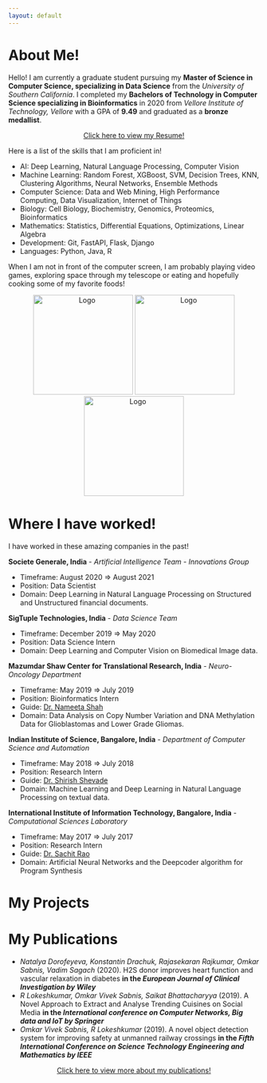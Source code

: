 ```yaml
---
layout: default
---
```

# About Me!

Hello! I am currently a graduate student pursuing my **Master of Science in Computer Science, specializing in Data Science** from the _University of Southern California_. I completed my **Bachelors of Technology in Computer Science specializing in Bioinformatics** in 2020 from _Vellore Institute of Technology, Vellore_  with a GPA of **9.49** and graduated as a **bronze medallist**.

<div align="center">
  <a href="https://github.com/osabnis" class="btn btn-email"><span class="fa fa-envelope"></span>Click here to view my Resume!</a>
</div>

Here is a list of the skills that I am proficient in!
* AI: Deep Learning, Natural Language Processing, Computer Vision
* Machine Learning: Random Forest, XGBoost, SVM, Decision Trees, KNN, Clustering Algorithms, Neural Networks, Ensemble Methods
* Computer Science: Data and Web Mining, High Performance Computing, Data Visualization, Internet of Things
* Biology: Cell Biology, Biochemistry, Genomics, Proteomics, Bioinformatics
* Mathematics: Statistics, Differential Equations, Optimizations, Linear Algebra
* Development: Git, FastAPI, Flask, Django
* Languages: Python, Java, R

When I am not in front of the computer screen, I am probably playing video games, exploring space through my telescope or eating and hopefully cooking some of my favorite foods!

<div align="center">
  <div style="display: inline-block">
    <img alt="Logo" src="https://drive.google.com/uc?export=view&id=14ScUMttHGhpcSapDDjsaQv5CgrKml3Co" width="200" />
  </div>

  <div style="display: inline-block">
    <img alt="Logo" src="https://drive.google.com/uc?export=view&id=1frHLonPcPXlmXMu6ANHQGFk05KM8_3WV" width="200" />
  </div>

  <div style="display: inline-block">
    <img alt="Logo" src="https://drive.google.com/uc?export=view&id=14Q_PERV0Yx0I9FvwquWiWFZ0d7cJ5QLP" width="200" />
  </div>
</div>



# Where I have worked!

I have worked in these amazing companies in the past!

**Societe Generale, India** - _Artificial Intelligence Team - Innovations Group_
* Timeframe: August 2020 => August 2021
* Position: Data Scientist
* Domain: Deep Learning in Natural Language Processing on Structured and Unstructured financial documents.

  
**SigTuple Technologies, India** - _Data Science Team_
* Timeframe: December 2019 => May 2020
* Position: Data Science Intern
* Domain: Deep Learning and Computer Vision on Biomedical Image data.


**Mazumdar Shaw Center for Translational Research, India** - _Neuro-Oncology Department_
* Timeframe: May 2019 => July 2019
* Position: Bioinformatics Intern
* Guide: <a href="https://www.msctr.org/2016/09/16/dr-nameeta-shah/" target="_blank">Dr. Nameeta Shah</a>
* Domain: Data Analysis on Copy Number Variation and DNA Methylation Data for Glioblastomas and Lower Grade Gliomas.

  
**Indian Institute of Science, Bangalore, India** - _Department of Computer Science and Automation_
* Timeframe: May 2018 => July 2018
* Position: Research Intern
* Guide: <a href="https://www.csa.iisc.ac.in/~shirish/" target="_blank">Dr. Shirish Shevade </a>
* Domain: Machine Learning and Deep Learning in Natural Language Processing on textual data.

**International Institute of Information Technology, Bangalore, India** - _Computational Sciences Laboratory_
* Timeframe: May 2017 => July 2017
* Position: Research Intern
* Guide: <a href="https://www.iiitb.ac.in/csl/people/sachit.html" target="_blank">Dr. Sachit Rao </a>
* Domain: Artificial Neural Networks and the Deepcoder algorithm for Program Synthesis


# My Projects




# My Publications

* _Natalya Dorofeyeva, Konstantin Drachuk, Rajasekaran Rajkumar, Omkar Sabnis, Vadim Sagach_ (2020). H2S donor improves heart function and vascular relaxation in diabetes **in the  _European Journal of Clinical Investigation by Wiley_**
* _R Lokeshkumar, Omkar Vivek Sabnis, Saikat Bhattacharyya_ (2019). A Novel Approach to Extract and Analyse Trending Cuisines on Social Media **in the _International conference on Computer Networks, Big data and IoT by Springer_**
* _Omkar Vivek Sabnis, R Lokeshkumar_ (2019). A novel object detection system for improving safety at unmanned railway crossings **in the _Fifth International Conference on Science Technology Engineering and Mathematics by IEEE_**
<div align="center">
  <a href="https://osabnis.github.io/publications.html" class="btn btn-email"><span class="fa fa-envelope"></span>Click here to view more about my publications!</a>
</div>
